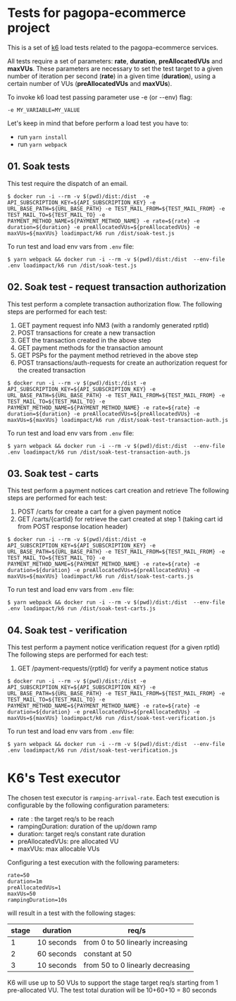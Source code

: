 # Tests for pagopa-ecommerce project
This is a set of [k6](https://k6.io) load tests related to the pagopa-ecommerce services.

All tests require a set of parameters: **rate**, **duration**, **preAllocatedVUs** and **maxVUs**. These parameters are necessary to set the test target to a given number of iteration per second (**rate**) in a given time (**duration**), using a certain number of VUs (**preAllocatedVUs** and **maxVUs**).

To invoke k6 load test passing parameter use -e (or --env) flag:

```
-e MY_VARIABLE=MY_VALUE
```

Let's keep in mind that before perform a load test you have to:

- run `yarn install`
- run `yarn webpack`

## 01. Soak tests

This test require the dispatch of an email.

```
$ docker run -i --rm -v $(pwd)/dist:/dist  -e API_SUBSCRIPTION_KEY=${API_SUBSCRIPTION_KEY} -e URL_BASE_PATH=${URL_BASE_PATH} -e TEST_MAIL_FROM=${TEST_MAIL_FROM} -e TEST_MAIL_TO=${TEST_MAIL_TO} -e PAYMENT_METHOD_NAME=${PAYMENT_METHOD_NAME} -e rate=${rate} -e duration=${duration} -e preAllocatedVUs=${preAllocatedVUs} -e maxVUs=${maxVUs} loadimpact/k6 run /dist/soak-test.js
```

To run test and load env vars from `.env` file:

```
$ yarn webpack && docker run -i --rm -v $(pwd)/dist:/dist  --env-file .env loadimpact/k6 run /dist/soak-test.js
```

## 02. Soak test - request transaction authorization

This test perform a complete transaction authorization flow.
The following steps are performed for each test:
1. GET payment request info NM3 (with a randomly generated rptId)
2. POST transactions for create a new transaction
3. GET the transaction created in the above step
4. GET payment methods for the transaction amount
5. GET PSPs for the payment method retrieved in the above step
6. POST transactions/auth-requests for create an authorization request for the created transaction

```
$ docker run -i --rm -v $(pwd)/dist:/dist -e API_SUBSCRIPTION_KEY=${API_SUBSCRIPTION_KEY} -e URL_BASE_PATH=${URL_BASE_PATH} -e TEST_MAIL_FROM=${TEST_MAIL_FROM} -e TEST_MAIL_TO=${TEST_MAIL_TO} -e PAYMENT_METHOD_NAME=${PAYMENT_METHOD_NAME} -e rate=${rate} -e duration=${duration} -e preAllocatedVUs=${preAllocatedVUs} -e maxVUs=${maxVUs} loadimpact/k6 run /dist/soak-test-transaction-auth.js
```

To run test and load env vars from `.env` file:

```
$ yarn webpack && docker run -i --rm -v $(pwd)/dist:/dist  --env-file .env loadimpact/k6 run /dist/soak-test-transaction-auth.js
```

## 03. Soak test - carts

This test perform a payment notices cart creation and retrieve
The following steps are performed for each test:
1. POST /carts for create a cart for a given payment notice
2. GET /carts/{cartId} for retrieve the cart created at step 1 (taking cart id from POST response location header)

```
$ docker run -i --rm -v $(pwd)/dist:/dist -e API_SUBSCRIPTION_KEY=${API_SUBSCRIPTION_KEY} -e URL_BASE_PATH=${URL_BASE_PATH} -e TEST_MAIL_FROM=${TEST_MAIL_FROM} -e TEST_MAIL_TO=${TEST_MAIL_TO} -e PAYMENT_METHOD_NAME=${PAYMENT_METHOD_NAME} -e rate=${rate} -e duration=${duration} -e preAllocatedVUs=${preAllocatedVUs} -e maxVUs=${maxVUs} loadimpact/k6 run /dist/soak-test-carts.js
```

To run test and load env vars from `.env` file:

```
$ yarn webpack && docker run -i --rm -v $(pwd)/dist:/dist  --env-file .env loadimpact/k6 run /dist/soak-test-carts.js
```

## 04. Soak test - verification

This test perform a payment notice verification request (for a given rptId)
The following steps are performed for each test:
1. GET /payment-requests/{rptId} for verify a payment notice status

```
$ docker run -i --rm -v $(pwd)/dist:/dist -e API_SUBSCRIPTION_KEY=${API_SUBSCRIPTION_KEY} -e URL_BASE_PATH=${URL_BASE_PATH} -e TEST_MAIL_FROM=${TEST_MAIL_FROM} -e TEST_MAIL_TO=${TEST_MAIL_TO} -e PAYMENT_METHOD_NAME=${PAYMENT_METHOD_NAME} -e rate=${rate} -e duration=${duration} -e preAllocatedVUs=${preAllocatedVUs} -e maxVUs=${maxVUs} loadimpact/k6 run /dist/soak-test-verification.js
```

To run test and load env vars from `.env` file:

```
$ yarn webpack && docker run -i --rm -v $(pwd)/dist:/dist  --env-file .env loadimpact/k6 run /dist/soak-test-verification.js
```

# K6's Test executor

The chosen test executor is `ramping-arrival-rate`.
Each test execution is configurable by the following configuration parameters:
- rate : the target req/s to be reach
- rampingDuration: duration of the up/down ramp
- duration: target req/s constant rate duration
- preAllocatedVUs: pre allocated VU
- maxVUs: max allocable VUs

Configuring a test execution with the following parameters:
```
rate=50
duration=1m
preAllocatedVUs=1
maxVUs=50
rampingDuration=10s
```
will result in a test with the following stages:

| stage | duration   | req/s                            |
|-------|------------|----------------------------------|
| 1     | 10 seconds | from 0 to 50 linearly increasing |
| 2     | 60 seconds | constant at 50                   |
| 3     | 10 seconds | from 50 to 0 linearly decreasing |

K6 will use up to 50 VUs to support the stage target req/s starting from 1 pre-allocated VU.
The test total duration will be 10+60+10 = 80 seconds 